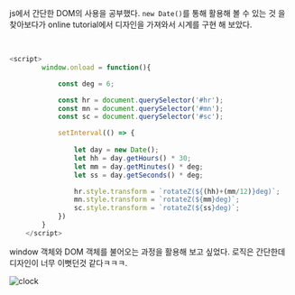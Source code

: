 js에서 간단한 DOM의 사용을 공부했다. `new Date()`를 통해 활용해 볼 수 있는 것 을 찾아보다가 online tutorial에서 디자인을 가져와서 시계를 구현 해 보았다. 

<br>



```js
<script>
        window.onload = function(){

            const deg = 6;

            const hr = document.querySelector('#hr');
            const mn = document.querySelector('#mn');
            const sc = document.querySelector('#sc');

            setInterval(() => {
                
                let day = new Date();
                let hh = day.getHours() * 30;
                let mm = day.getMinutes() * deg;
                let ss = day.getSeconds() * deg;

                hr.style.transform = `rotateZ(${(hh)+(mm/12)}deg)`;
                mn.style.transform = `rotateZ(${mm}deg)`;
                sc.style.transform = `rotateZ(${ss}deg)`;
            })  
        }
    </script>

```

window 객체와 DOM 객체를 불어오는 과정을 활용해 보고 싶었다. 
로직은 간단한데 디자인이 너무 이뻣던것 같다ㅋㅋㅋ.  



<img  alt="clock" src="https://user-images.githubusercontent.com/67617819/88617814-84539080-d0d2-11ea-9c32-b6b3a3b3910c.png">


